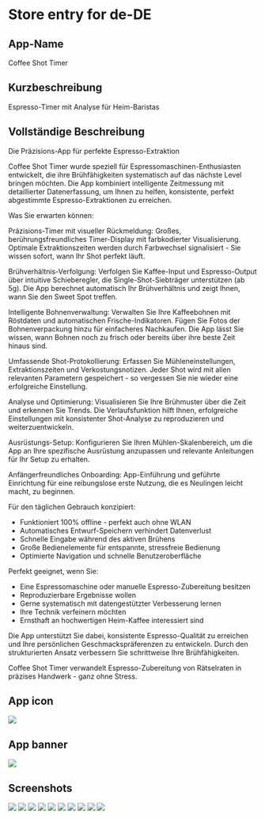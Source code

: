 # Store entry for de-DE
## App-Name
Coffee Shot Timer

## Kurzbeschreibung
Espresso-Timer mit Analyse für Heim-Baristas

## Vollständige Beschreibung

Die Präzisions-App für perfekte Espresso-Extraktion

Coffee Shot Timer wurde speziell für Espressomaschinen-Enthusiasten entwickelt, die ihre Brühfähigkeiten systematisch auf das nächste Level bringen möchten. Die App kombiniert intelligente Zeitmessung mit detaillierter Datenerfassung, um Ihnen zu helfen, konsistente, perfekt abgestimmte Espresso-Extraktionen zu erreichen.

Was Sie erwarten können:

Präzisions-Timer mit visueller Rückmeldung: Großes, berührungsfreundliches Timer-Display mit farbkodierter Visualisierung. Optimale Extraktionszeiten werden durch Farbwechsel signalisiert - Sie wissen sofort, wann Ihr Shot perfekt läuft.

Brühverhältnis-Verfolgung: Verfolgen Sie Kaffee-Input und Espresso-Output über intuitive Schieberegler, die Single-Shot-Siebträger unterstützen (ab 5g). Die App berechnet automatisch Ihr Brühverhältnis und zeigt Ihnen, wann Sie den Sweet Spot treffen.

Intelligente Bohnenverwaltung: Verwalten Sie Ihre Kaffeebohnen mit Röstdaten und automatischen Frische-Indikatoren. Fügen Sie Fotos der Bohnenverpackung hinzu für einfacheres Nachkaufen. Die App lässt Sie wissen, wann Bohnen noch zu frisch oder bereits über ihre beste Zeit hinaus sind.

Umfassende Shot-Protokollierung: Erfassen Sie Mühleneinstellungen, Extraktionszeiten und Verkostungsnotizen. Jeder Shot wird mit allen relevanten Parametern gespeichert - so vergessen Sie nie wieder eine erfolgreiche Einstellung.

Analyse und Optimierung: Visualisieren Sie Ihre Brühmuster über die Zeit und erkennen Sie Trends. Die Verlaufsfunktion hilft Ihnen, erfolgreiche Einstellungen mit konsistenter Shot-Analyse zu reproduzieren und weiterzuentwickeln.

Ausrüstungs-Setup: Konfigurieren Sie Ihren Mühlen-Skalenbereich, um die App an Ihre spezifische Ausrüstung anzupassen und relevante Anleitungen für Ihr Setup zu erhalten.

Anfängerfreundliches Onboarding: App-Einführung und geführte Einrichtung für eine reibungslose erste Nutzung, die es Neulingen leicht macht, zu beginnen.

Für den täglichen Gebrauch konzipiert:
- Funktioniert 100% offline - perfekt auch ohne WLAN
- Automatisches Entwurf-Speichern verhindert Datenverlust
- Schnelle Eingabe während des aktiven Brühens
- Große Bedienelemente für entspannte, stressfreie Bedienung
- Optimierte Navigation und schnelle Benutzeroberfläche

Perfekt geeignet, wenn Sie:
- Eine Espressomaschine oder manuelle Espresso-Zubereitung besitzen
- Reproduzierbare Ergebnisse wollen
- Gerne systematisch mit datengestützter Verbesserung lernen
- Ihre Technik verfeinern möchten
- Ernsthaft an hochwertigen Heim-Kaffee interessiert sind

Die App unterstützt Sie dabei, konsistente Espresso-Qualität zu erreichen und Ihre persönlichen Geschmackspräferenzen zu entwickeln. Durch den strukturierten Ansatz verbessern Sie schrittweise Ihre Brühfähigkeiten.

Coffee Shot Timer verwandelt Espresso-Zubereitung von Rätselraten in präzises Handwerk - ganz ohne Stress.

## App icon
![](../icon.png)

## App banner
![](../banner.png)

## Screenshots
![](./main_screen.png)
![](./light_mode.png)
![](./main_screen_2.png)
![](./shot_details.png)
![](./shot_history.png)
![](./shot_analysis.png)
![](./filter_shots.png)
![](./bean_management.png)
![](./bean_photo.png)
![](./grinder_settings.png)